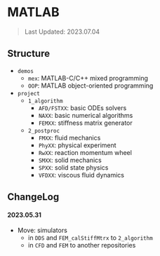 # MATLAB

> Last Updated: 2023.07.04

## Structure

* `demos`
  * `mex`: MATLAB-C/C++ mixed programming
  * `OOP`: MATLAB object-oriented programming
* `project`
  * `1_algorithm`
    * `AFD/FSTXX`: basic ODEs solvers
    * `NAXX`: basic numerical algorithms
    * `FEMXX`: stiffness matrix generator
  * `2_postproc`
    * `FMXX`: fluid mechanics
    * `PhyXX`: physical experiment
    * `RwXX`: reaction momentum wheel
    * `SMXX`: solid mechanics
    * `SPXX`: solid state physics
    * `VFDXX`: viscous fluid dynamics

## ChangeLog

#### 2023.05.31

* Move: simulators
  * in `DDS` and `FEM_calStiffMtrx` to `2_algorithm`
  * in `CFD` and `FEM` to another repositories
